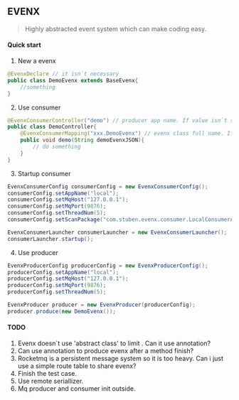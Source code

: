 ## EVENX

> Highly abstracted event system which can make coding easy.

#### Quick start

1. New a evenx
``` java
@EvenxDeclare // it isn`t necessary
public class DemoEvenx extends BaseEvenx{
    //something
}
```

2. Use consumer
``` java
@EvenxConsumerController("demo") // producer app name. If value isn`t set , evenx will use local app name.
public class DemoController{
    @EvenxConsumerMapping("xxx.DemoEvenx") // evenx class full name. If value isn`t set , evenx will use param class name.
    public void demo(String demoEvenxJSON){
        // do something
    }
}
```

3. Startup consumer
``` java
EvenxConsumerConfig consumerConfig = new EvenxConsumerConfig();
consumerConfig.setAppName("local");
consumerConfig.setMqHost("127.0.0.1");
consumerConfig.setMqPort(9876);
consumerConfig.setThreadNum(5);
consumerConfig.setScanPackage("com.stuben.evenx.consumer.LocalConsumerAction");

EvenxConsumerLauncher consumerLauncher = new EvenxConsumerLauncher();
consumerLauncher.startup();
```

4. Use producer
``` java
EvenxProducerConfig producerConfig = new EvenxProducerConfig();
producerConfig.setAppName("local");
producerConfig.setMqHost("127.0.0.1");
producerConfig.setMqPort(9876);
producerConfig.setThreadNum(5);

EvenxProducer producer = new EvenxProducer(producerConfig);
producer.produce(new DemoEvenx());
```



#### TODO
1. Evenx doesn`t use 'abstract class' to limit . Can it use annotation?
2. Can use annotation to produce evenx after a method finish?
3. Rocketmq is a persistent message system so it is too heavy. Can i just use a simple route table to share evenx? 
4. Finish the test case.
5. Use remote seriallizer.
6. Mq producer and consumer init outside.
